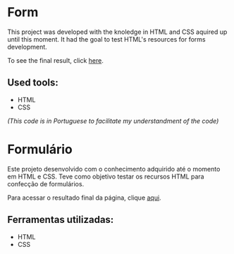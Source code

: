 # Form

This project was developed with the knoledge in HTML and CSS aquired up until this moment. It had the goal to test HTML's resources for forms development.

To see the final result, click [here](https://formulario-flame-beta.vercel.app/).

## Used tools:

* HTML
* CSS

*(This code is in Portuguese to facilitate my understandment of the code)*

#

# Formulário

Este projeto desenvolvido com o conhecimento adquirido até o momento em HTML e CSS. Teve como objetivo testar os recursos HTML para confecção de formulários.

Para acessar o resultado final da página, clique [aqui](https://formulario-flame-beta.vercel.app/).

## Ferramentas utilizadas:

* HTML
* CSS
